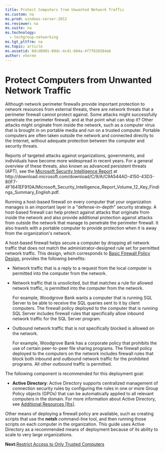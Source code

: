 ```yaml
---
title: Protect Computers from Unwanted Network Traffic
ms.custom: na
ms.prod: windows-server-2012
ms.reviewer: na
ms.suite: na
ms.technology: 
  - techgroup-networking
ms.tgt_pltfrm: na
ms.topic: article
ms.assetid: 0dcd0001-09dc-4c41-b04a-4f7f820384ab
author: vhorne
---
```

# Protect Computers from Unwanted Network Traffic
Although network perimeter firewalls provide important protection to network resources from external threats, there are network threats that a perimeter firewall cannot protect against. Some attacks might successfully penetrate the perimeter firewall, and at that point what can stop it? Other attacks might originate from inside the network, such as a computer virus that is brought in on portable media and run on a trusted computer. Portable computers are often taken outside the network and connected directly to the Internet, without adequate protection between the computer and security threats.  
  
Reports of targeted attacks against organizations, governments, and individuals have become more widespread in recent years. For a general overview of these threats, also known as advanced persistent threats \(APT\), see the [Microsoft Security Intelligence Report](http://download.microsoft.com/download/C/9/A/C9A544AD-4150-43D3-80F7-4F1641EF910A/Microsoft_Security_Intelligence_Report_Volume_12_Key_Findings_Summary_English.pdf) at http:\/\/download.microsoft.com\/download\/C\/9\/A\/C9A544AD\-4150\-43D3\-80F7\-4F1641EF910A\/Microsoft\_Security\_Intelligence\_Report\_Volume\_12\_Key\_Findings\_Summary\_English.pdf.  
  
Running a host\-based firewall on every computer that your organization manages is an important layer in a "defense\-in\-depth" security strategy. A host\-based firewall can help protect against attacks that originate from inside the network and also provide additional protection against attacks from outside the network that manage to penetrate the perimeter firewall. It also travels with a portable computer to provide protection when it is away from the organization's network.  
  
A host\-based firewall helps secure a computer by dropping all network traffic that does not match the administrator\-designed rule set for permitted network traffic. This design, which corresponds to [Basic Firewall Policy Design](https://technet.microsoft.com/library/cc753180.aspx), provides the following benefits:  
  
-   Network traffic that is a reply to a request from the local computer is permitted into the computer from the network.  
  
-   Network traffic that is unsolicited, but that matches a rule for allowed network traffic, is permitted into the computer from the network.  
  
    For example, Woodgrove Bank wants a computer that is running SQL Server to be able to receive the SQL queries sent to it by client computers. The firewall policy deployed to the computer that is running SQL Server includes firewall rules that specifically allow inbound network traffic for the SQL Server program.  
  
-   Outbound network traffic that is not specifically blocked is allowed on the network.  
  
    For example, Woodgrove Bank has a corporate policy that prohibits the use of certain peer\-to\-peer file sharing programs. The firewall policy deployed to the computers on the network includes firewall rules that block both inbound and outbound network traffic for the prohibited programs. All other outbound traffic is permitted.  
  
The following component is recommended for this deployment goal:  
  
-   **Active Directory**: Active Directory supports centralized management of connection security rules by configuring the rules in one or more Group Policy objects \(GPOs\) that can be automatically applied to all relevant computers in the domain. For more information about Active Directory, see [Additional Resources \[lhs\]](https://technet.microsoft.com/library/cc753180.aspx).  
  
Other means of deploying a firewall policy are available, such as creating scripts that use the **netsh** command\-line tool, and then running those scripts on each computer in the organization. This guide uses Active Directory as a recommended means of deployment because of its ability to scale to very large organizations.  
  
**Next:**[Restrict Access to Only Trusted Computers](https://technet.microsoft.com/library/cc725659.aspx)  
  

